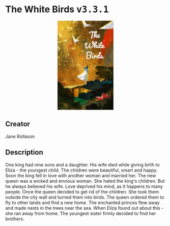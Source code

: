 
# The White Birds <kbd>v3.3.1</kbd>

<center>
  <img src="./cover-1024.jpg"/>
</center>

## Creator
Jane Rollason

## Description
One king had nine sons and a daughter. His wife died while giving birth to Eliza - the youngest child. The children were beautiful, smart and happy. Soon the king fell in love with another woman and married her. The new queen was a wicked and envious woman. She hated the king's children. But he always believed his wife. Love deprived his mind, as it happens to many people. Once the queen decided to get rid of the children. She took them outside the city wall and turned them into birds. The queen ordered them to fly to other lands and find a new home. The enchanted princes flew away and made nests in the trees near the sea. When Eliza found out about this - she ran away from home. The youngest sister firmly decided to find her brothers.
